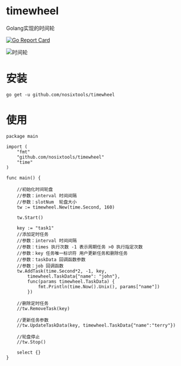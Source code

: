 # timewheel

Golang实现的时间轮

[![Go Report Card](https://goreportcard.com/badge/github.com/nosixtools/timewheel)](https://goreportcard.com/report/github.com/nosixtools/timewheel)

![时间轮](https://raw.githubusercontent.com/nosixtools/timewheel/master/timewheel.jpg)


# 安装

```shell
go get -u github.com/nosixtools/timewheel
```

# 使用

```
package main

import (
	"fmt"
	"github.com/nosixtools/timewheel"
	"time"
)

func main() {

	//初始化时间轮盘
	//参数：interval 时间间隔
	//参数：slotNum  轮盘大小
	tw := timewheel.New(time.Second, 160)

	tw.Start()

	key := "task1"
	//添加定时任务
	//参数：interval 时间间隔
	//参数：times 执行次数 -1 表示周期任务 >0 执行指定次数
	//参数：key 任务唯一标识符 用户更新任务和删除任务
	//参数：taskData 回调函数参数
	//参数：job 回调函数
	tw.AddTask(time.Second*2, -1, key,
		timewheel.TaskData{"name": "john"},
		func(params timewheel.TaskData) {
			fmt.Println(time.Now().Unix(), params["name"])
		})

	//删除定时任务
	//tw.RemoveTask(key)

	//更新任务参数
	//tw.UpdateTaskData(key, timewheel.TaskData{"name":"terry"})

	//轮盘停止
	//tw.Stop()

	select {}
}

```